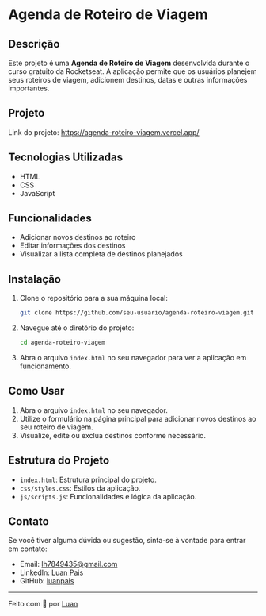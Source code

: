 # Agenda de Roteiro de Viagem

## Descrição

Este projeto é uma **Agenda de Roteiro de Viagem** desenvolvida durante o curso gratuito da Rocketseat. A aplicação permite que os usuários planejem seus roteiros de viagem, adicionem destinos, datas e outras informações importantes.

## Projeto

Link do projeto: https://agenda-roteiro-viagem.vercel.app/

## Tecnologias Utilizadas

- HTML
- CSS
- JavaScript

## Funcionalidades

- Adicionar novos destinos ao roteiro
- Editar informações dos destinos
- Visualizar a lista completa de destinos planejados

## Instalação

1. Clone o repositório para a sua máquina local:
    ```bash
    git clone https://github.com/seu-usuario/agenda-roteiro-viagem.git
    ```

2. Navegue até o diretório do projeto:
    ```bash
    cd agenda-roteiro-viagem
    ```

3. Abra o arquivo `index.html` no seu navegador para ver a aplicação em funcionamento.

## Como Usar

1. Abra o arquivo `index.html` no seu navegador.
2. Utilize o formulário na página principal para adicionar novos destinos ao seu roteiro de viagem.
3. Visualize, edite ou exclua destinos conforme necessário.

## Estrutura do Projeto


- `index.html`: Estrutura principal do projeto.
- `css/styles.css`: Estilos da aplicação.
- `js/scripts.js`: Funcionalidades e lógica da aplicação.

## Contato

Se você tiver alguma dúvida ou sugestão, sinta-se à vontade para entrar em contato:

- Email: lh7849435@gmail.com
- LinkedIn: [Luan Pais]([https://www.linkedin.com/in/seu-usuario/](https://www.linkedin.com/in/luan-pais-4bb3122b5/))
- GitHub: [luanpais](https://github.com/luanpais/)

---

Feito com 💜 por [Luan](https://github.com/luanpais/)
